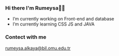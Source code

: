 ### Hi there I'm Rumeysa🙋‍♀️
- I’m currently working on Front-end and database
- I’m currently learning CSS JS and JAVA


### Contect with me
rumeysa.alkaya@bil.omu.edu.tr


<!--
**coderumo/coderumo** is a ✨ _special_ ✨ repository because its `README.md` (this file) appears on your GitHub profile.

Here are some ideas to get you started:

- 🔭 I’m currently working on Front-end 
- 🌱 I’m currently learning CSS JS and JAVA
- 👯 I’m looking to collaborate on ...
- 🤔 I’m looking for help with ...
- 💬 Ask me about ...
- 📫 How to reach me: ...
- 😄 Pronouns: ...
- ⚡ Fun fact: ...
-->
